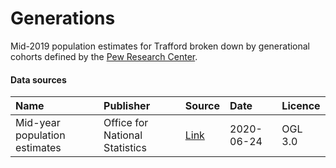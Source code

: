 # Generations

Mid-2019 population estimates for Trafford broken down by generational cohorts defined by the [Pew Research Center](https://www.pewresearch.org/fact-tank/2019/01/17/where-millennials-end-and-generation-z-begins).

#### Data sources

| Name          | Publisher     | Source        | Date          | Licence       |
| :------------- | :------------- | :------------- | :------------- | :------------- |
| Mid-year population estimates | Office for National Statistics | [Link](https://www.ons.gov.uk/peoplepopulationandcommunity/populationandmigration/populationestimates/datasets/populationestimatesforukenglandandwalesscotlandandnorthernireland) |  2020-06-24 | OGL 3.0 |
